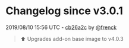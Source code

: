 # Changelog since v3.0.1

2019/08/10 15:56 UTC - [cb26a2c](https://github.com/hassio-addons/addon-happy-bubbles/commit/cb26a2c01292e7a361a1f28a2a9f103bfdbc3850) by [@frenck](https://github.com/frenck)
> :arrow_up: Upgrades add-on base image to v4.0.3 

